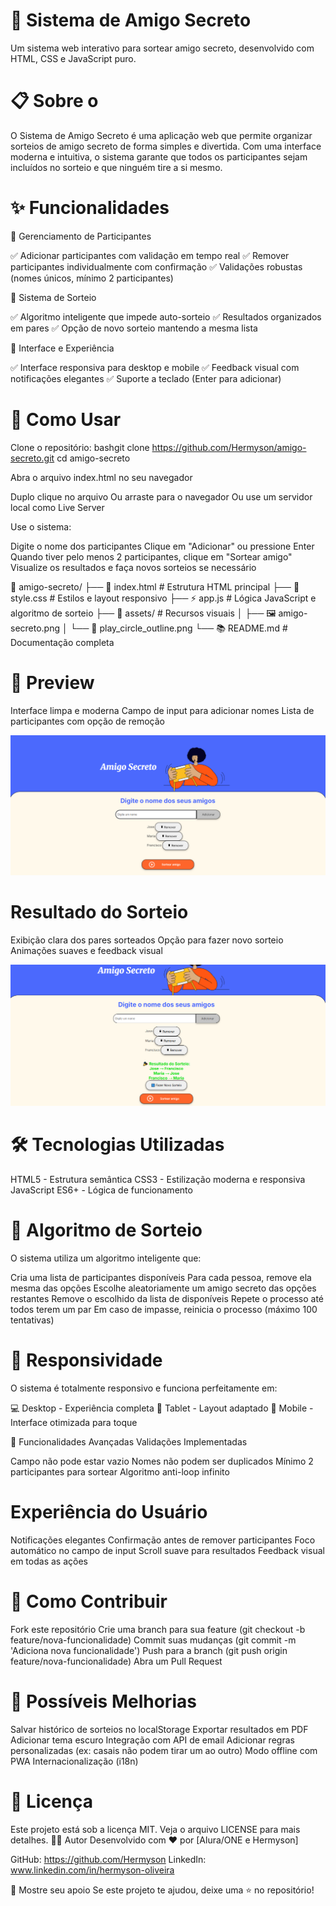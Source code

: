 # 🎁 Sistema de Amigo Secreto
Um sistema web interativo para sortear amigo secreto, desenvolvido com HTML, CSS e JavaScript puro.

# 📋 Sobre o 
O Sistema de Amigo Secreto é uma aplicação web que permite organizar sorteios de amigo secreto de forma simples e divertida. Com uma interface moderna e intuitiva, o sistema garante que todos os participantes sejam incluídos no sorteio e que ninguém tire a si mesmo.

# ✨ Funcionalidades

👥 Gerenciamento de Participantes

✅ Adicionar participantes com validação em tempo real
✅ Remover participantes individualmente com confirmação
✅ Validações robustas (nomes únicos, mínimo 2 participantes)

🎲 Sistema de Sorteio

✅ Algoritmo inteligente que impede auto-sorteio
✅ Resultados organizados em pares
✅ Opção de novo sorteio mantendo a mesma lista

🎨 Interface e Experiência

✅ Interface responsiva para desktop e mobile
✅ Feedback visual com notificações elegantes
✅ Suporte a teclado (Enter para adicionar)

# 🚀 Como Usar

Clone o repositório:
bashgit clone https://github.com/Hermyson/amigo-secreto.git
cd amigo-secreto

Abra o arquivo index.html no seu navegador

Duplo clique no arquivo
Ou arraste para o navegador
Ou use um servidor local como Live Server


Use o sistema:

Digite o nome dos participantes
Clique em "Adicionar" ou pressione Enter
Quando tiver pelo menos 2 participantes, clique em "Sortear amigo"
Visualize os resultados e faça novos sorteios se necessário



📁 amigo-secreto/
├── 📄 index.html          # Estrutura HTML principal
├── 🎨 style.css           # Estilos e layout responsivo
├── ⚡ app.js              # Lógica JavaScript e algoritmo de sorteio
├── 📁 assets/             # Recursos visuais
│   ├── 🖼️ amigo-secreto.png
│   └── 🎯 play_circle_outline.png
└── 📚 README.md           # Documentação completa

# 🎨 Preview

Interface limpa e moderna
Campo de input para adicionar nomes
Lista de participantes com opção de remoção

![adicionar](assets/adicionar.png)



# Resultado do Sorteio

Exibição clara dos pares sorteados
Opção para fazer novo sorteio
Animações suaves e feedback visual

![sorteio](assets/sorteio.png)

# 🛠️ Tecnologias Utilizadas

HTML5 - Estrutura semântica
CSS3 - Estilização moderna e responsiva
JavaScript ES6+ - Lógica de funcionamento


# 🧠 Algoritmo de Sorteio
O sistema utiliza um algoritmo inteligente que:

Cria uma lista de participantes disponíveis
Para cada pessoa, remove ela mesma das opções
Escolhe aleatoriamente um amigo secreto das opções restantes
Remove o escolhido da lista de disponíveis
Repete o processo até todos terem um par
Em caso de impasse, reinicia o processo (máximo 100 tentativas)

# 📱 Responsividade
O sistema é totalmente responsivo e funciona perfeitamente em:

💻 Desktop - Experiência completa
📱 Tablet - Layout adaptado
📱 Mobile - Interface otimizada para toque

🔧 Funcionalidades Avançadas
Validações Implementadas

Campo não pode estar vazio
Nomes não podem ser duplicados
Mínimo 2 participantes para sortear
Algoritmo anti-loop infinito

# Experiência do Usuário

Notificações elegantes
Confirmação antes de remover participantes
Foco automático no campo de input
Scroll suave para resultados
Feedback visual em todas as ações

# 🤝 Como Contribuir

Fork este repositório
Crie uma branch para sua feature (git checkout -b feature/nova-funcionalidade)
Commit suas mudanças (git commit -m 'Adiciona nova funcionalidade')
Push para a branch (git push origin feature/nova-funcionalidade)
Abra um Pull Request

# 📝 Possíveis Melhorias

 Salvar histórico de sorteios no localStorage
 Exportar resultados em PDF
 Adicionar tema escuro
 Integração com API de email
 Adicionar regras personalizadas (ex: casais não podem tirar um ao outro)
 Modo offline com PWA
 Internacionalização (i18n)

# 📄 Licença
Este projeto está sob a licença MIT. Veja o arquivo LICENSE para mais detalhes.
👨‍💻 Autor
Desenvolvido com ❤️ por [Alura/ONE e Hermyson]

GitHub: https://github.com/Hermyson
LinkedIn: www.linkedin.com/in/hermyson-oliveira

🌟 Mostre seu apoio
Se este projeto te ajudou, deixe uma ⭐ no repositório!